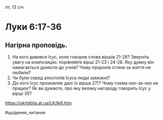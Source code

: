 
_пт, 13 січ._

# Луки 6:17-36

## Нагірна проповідь.
1. На кого дивився Ісус, коли говорив слова віршів 21-26? Зверніть увагу на композицію: порівняйте вірші 21-23 і 24-26. Яку думку він намагається донести до учнів? Чому пророків істини за життя не любили?
2. Чи були серед апостолів Ісуса люди заможні?
3. До кого Ісус промовляє далі (з вірша 27)? Чому схема око-за-око не працює? Як ви думаєте, про яку велику нагороду говорить Ісус у вірші 35?

https://ukrbiblia.at.ua/LK/lk6.htm

#щоденне_читання
